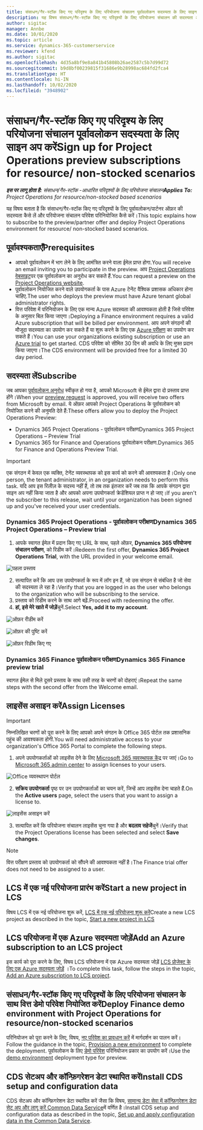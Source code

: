 ```yaml
---
title: संसाधन/गैर-स्टॉक किए गए परिदृश्य के लिए परियोजना संचालन पूर्वावलोकन सदस्यता के लिए साइन अप करें
description: यह विषय संसाधन/गैर-स्टॉक किए गए परिदृश्यों के लिए परियोजना संचालन की सदस्यता और परिनियोजित कैसे करना है, की जानकारी देता है।
author: sigitac
manager: Annbe
ms.date: 10/01/2020
ms.topic: article
ms.service: dynamics-365-customerservice
ms.reviewer: kfend
ms.author: sigitac
ms.openlocfilehash: 4d35a8bf9e8a841b45808b26ae2587c5b7d99d72
ms.sourcegitcommit: b9d8bf00239815f31686e9b28998ac684fd2fca4
ms.translationtype: HT
ms.contentlocale: hi-IN
ms.lasthandoff: 10/02/2020
ms.locfileid: "3948902"
---
```

# <a name="sign-up-for-project-operations-preview-subscriptions-for-resource-non-stocked-scenarios"></a><span data-ttu-id="d1cb3-103">संसाधन/गैर-स्टॉक किए गए परिदृश्य के लिए परियोजना संचालन पूर्वावलोकन सदस्यता के लिए साइन अप करें</span><span class="sxs-lookup"><span data-stu-id="d1cb3-103">Sign up for Project Operations preview subscriptions for resource/ non-stocked scenarios</span></span>

<span data-ttu-id="d1cb3-104">_**इस पर लागू होता है:** संसाधन/गैर-स्टॉक -आधारित परिदृश्यों के लिए परियोजना संचालन_</span><span class="sxs-lookup"><span data-stu-id="d1cb3-104">_**Applies To:** Project Operations for resource/non-stocked based scenarios_</span></span>

<span data-ttu-id="d1cb3-105">यह विषय बताता है कि संसाधन/गैर-स्टॉक किए गए परिदृश्यों के लिए पूर्वावलोकन/पार्टनर ऑफ़र की सदस्यता कैसे लें और परियोजना संचालन परिवेश परिनियोजित कैसे करें।</span><span class="sxs-lookup"><span data-stu-id="d1cb3-105">This topic explains how to subscribe to the preview/partner offer and deploy Project Operations environment for resource/ non-stocked based scenarios.</span></span>

## <a name="prerequisites"></a><span data-ttu-id="d1cb3-106">पूर्वावश्यकताएँ</span><span class="sxs-lookup"><span data-stu-id="d1cb3-106">Prerequisites</span></span>

- <span data-ttu-id="d1cb3-107">आपको पूर्वावलोकन में भाग लेने के लिए आमंत्रित करने वाला ईमेल प्राप्त होगा.</span><span class="sxs-lookup"><span data-stu-id="d1cb3-107">You will receive an email inviting you to participate in the preview.</span></span> <span data-ttu-id="d1cb3-108">आप [Project Operations वेबसाइट](https://dynamics.microsoft.com/en-us/project-operations/overview/)पर एक पूर्वावलोकन का अनुरोध कर सकते हैं.</span><span class="sxs-lookup"><span data-stu-id="d1cb3-108">You can request a preview on the [Project Operations website](https://dynamics.microsoft.com/en-us/project-operations/overview/).</span></span>
- <span data-ttu-id="d1cb3-109">पूर्वावलोकन नियोजित करने वाले उपयोगकर्ता के पास Azure टेनेंट वैश्विक प्रशासक अधिकार होना चाहिए.</span><span class="sxs-lookup"><span data-stu-id="d1cb3-109">The user who deploys the preview must have Azure tenant global administrator rights.</span></span>
- <span data-ttu-id="d1cb3-110">वित्त परिवेश में परिनियोजन के लिए एक मान्य Azure सदस्यता की आवश्यकता होती है जिसे परिवेश के अनुसार बिल किया जाएगा।</span><span class="sxs-lookup"><span data-stu-id="d1cb3-110">Deploying a Finance environment requires a valid Azure subscription that will be billed per environment.</span></span> <span data-ttu-id="d1cb3-111">आप अपने संगठनों की मौजूदा सदस्यता का उपयोग कर सकते हैं या शुरू करने के लिए एक [Azure परीक्षण](https://azure.microsoft.com/en-us/free/) का उपयोग कर सकते हैं।</span><span class="sxs-lookup"><span data-stu-id="d1cb3-111">You can use your organizations existing subscription or use an [Azure trial](https://azure.microsoft.com/en-us/free/) to get started.</span></span> <span data-ttu-id="d1cb3-112">CDS परिवेश को सीमित 30 दिन की अवधि के लिए मुफ्त प्रदान किया जाएगा।</span><span class="sxs-lookup"><span data-stu-id="d1cb3-112">The CDS environment will be provided free for a limited 30 day period.</span></span>

## <a name="subscribe"></a><span data-ttu-id="d1cb3-113">सदस्यता लें</span><span class="sxs-lookup"><span data-stu-id="d1cb3-113">Subscribe</span></span>

<span data-ttu-id="d1cb3-114">जब आपका [पूर्वावलोकन अनुरोध](https://forms.office.com/FormsPro/Pages/ResponsePage.aspx?id=v4j5cvGGr0GRqy180BHbR56j8lZs0FdAvwT75_WNFyxUMkRDV1NYQU5TNjE2VjhKOVBUNVg2R0s1NC4u) स्वीकृत हो गया है, आपको Microsoft से ईमेल द्वारा दो प्रस्ताव प्राप्त होंगे।</span><span class="sxs-lookup"><span data-stu-id="d1cb3-114">When your [preview request](https://forms.office.com/FormsPro/Pages/ResponsePage.aspx?id=v4j5cvGGr0GRqy180BHbR56j8lZs0FdAvwT75_WNFyxUMkRDV1NYQU5TNjE2VjhKOVBUNVg2R0s1NC4u) is approved, you will receive two offers from Microsoft by email.</span></span> <span data-ttu-id="d1cb3-115">ये ऑफ़र आपको Project Operations के पूर्वावलोकन को नियोजित करने की अनुमति देते हैं:</span><span class="sxs-lookup"><span data-stu-id="d1cb3-115">These offers allow you to deploy the Project Operations Preview:</span></span>

- <span data-ttu-id="d1cb3-116">Dynamics 365 Project Operations - पूर्वावलोकन परीक्षण</span><span class="sxs-lookup"><span data-stu-id="d1cb3-116">Dynamics 365 Project Operations – Preview Trial</span></span>
- <span data-ttu-id="d1cb3-117">Dynamics 365 for Finance and Operations पूर्वावलोकन परीक्षण.</span><span class="sxs-lookup"><span data-stu-id="d1cb3-117">Dynamics 365 for Finance and Operations Preview Trial.</span></span>

> [!IMPORTANT]
> <span data-ttu-id="d1cb3-118">एक संगठन में केवल एक व्यक्ति, टेनेंट व्यवस्थापक को इस कार्य को करने की आवश्यकता है।</span><span class="sxs-lookup"><span data-stu-id="d1cb3-118">Only one person, the tenant administrator, in an organization needs to perform this task.</span></span> <span data-ttu-id="d1cb3-119">यदि आप इस रिलीज़ के सदस्य नहीं हैं, तो तब तक इंतजार करें जब तक कि आपके संगठन द्वारा साइन अप नहीं किया जाता है और आपको अपना उपयोगकर्ता क्रेडेंशियल प्राप्त न हो जाए।</span><span class="sxs-lookup"><span data-stu-id="d1cb3-119">If you aren't the subscriber to this release, wait until your organization has been signed up and you've received your user credentials.</span></span>

### <a name="dynamics-365-project-operations--preview-trial"></a><span data-ttu-id="d1cb3-120">Dynamics 365 Project Operations - पूर्वावलोकन परीक्षण</span><span class="sxs-lookup"><span data-stu-id="d1cb3-120">Dynamics 365 Project Operations – Preview trial</span></span>

1. <span data-ttu-id="d1cb3-121">आपके स्वागत ईमेल में प्रदान किए गए URL के साथ, पहले ऑफ़र, **Dynamics 365 परियोजना संचालन परीक्षण**, को रिडीम करें।</span><span class="sxs-lookup"><span data-stu-id="d1cb3-121">Redeem the first offer, **Dynamics 365 Project Operations Trial**, with the URL provided in your welcome email.</span></span>

![पहला प्रस्ताव](./media/1FirstOffer.png)

2. <span data-ttu-id="d1cb3-123">सत्यापित करें कि आप उस उपयोगकर्ता के रूप में लॉग इन हैं, जो उस संगठन से संबंधित है जो सेवा की सदस्यता ले रहा है।</span><span class="sxs-lookup"><span data-stu-id="d1cb3-123">Verify that you are logged in as the user who belongs to the organization who will be subscribing to the service.</span></span>
3. <span data-ttu-id="d1cb3-124">प्रस्ताव को रिडीम करने के साथ आगे बढ़ें.</span><span class="sxs-lookup"><span data-stu-id="d1cb3-124">Proceed with redeeming the offer.</span></span> 
4. <span data-ttu-id="d1cb3-125">**हां, इसे मेरे खाते में जोड़ें**चुनें.</span><span class="sxs-lookup"><span data-stu-id="d1cb3-125">Select **Yes, add it to my account**.</span></span>

![ऑफ़र रीडीम करें](./media/2RedeemFirstOffer.png)

![ऑफ़र की पुष्टि करें](./media/3ConfirmFirstOffer.png)

![ऑफ़र रिडीम किए गए](./media/4OfferSuccessfulyRedeemed.png)

### <a name="dynamics-365-finance-preview-trial"></a><span data-ttu-id="d1cb3-129">Dynamics 365 Finance पूर्वावलोकन परीक्षण</span><span class="sxs-lookup"><span data-stu-id="d1cb3-129">Dynamics 365 Finance preview trial</span></span>

<span data-ttu-id="d1cb3-130">स्वागत ईमेल से मिले दूसरे प्रस्ताव के साथ उसी तरह के चरणों को दोहराएं।</span><span class="sxs-lookup"><span data-stu-id="d1cb3-130">Repeat the same steps with the second offer from the Welcome email.</span></span>

## <a name="assign-licenses"></a><span data-ttu-id="d1cb3-131">लाइसेंस असाइन करें</span><span class="sxs-lookup"><span data-stu-id="d1cb3-131">Assign Licenses</span></span>

> [!IMPORTANT]
> <span data-ttu-id="d1cb3-132">निम्नलिखित चरणों को पूरा करने के लिए आपको अपने संगठन के Office 365 पोर्टल तक प्रशासनिक पहुंच की आवश्यकता होगी.</span><span class="sxs-lookup"><span data-stu-id="d1cb3-132">You will need administrative access to your organization's Office 365 Portal to complete the following steps.</span></span>

1. <span data-ttu-id="d1cb3-133">अपने उपयोगकर्ताओं को लाइसेंस देने के लिए [Microsoft 365 व्यवस्थापक केंद्र](https://portal.office.com/) पर जाएं।</span><span class="sxs-lookup"><span data-stu-id="d1cb3-133">Go to [Microsoft 365 admin center](https://portal.office.com/) to assign licenses to your users.</span></span>

![Office व्यवस्थापन पोर्टल](./media/5OfficeAdminPortal.png)

2. <span data-ttu-id="d1cb3-135">**सक्रिय उपयोगकर्ता** पृष्ठ पर उन उपयोगकर्ताओं का चयन करें, जिन्हें आप लाइसेंस देना चाहते हैं.</span><span class="sxs-lookup"><span data-stu-id="d1cb3-135">On the **Active users** page, select the users that you want to assign a license to.</span></span>

![लाइसेंस असाइन करें](./media/6AssignLicenses.png)

3. <span data-ttu-id="d1cb3-137">सत्यापित करें कि परियोजना संचालन लाइसेंस चुना गया है और **बदलाव सहेजें**चुनें।</span><span class="sxs-lookup"><span data-stu-id="d1cb3-137">Verify that the Project Operations license has been selected and select **Save changes**.</span></span> 

> [!NOTE]
> <span data-ttu-id="d1cb3-138">वित्त परीक्षण प्रस्ताव को उपयोगकर्ता को सौंपने की आवश्यकता नहीं है।</span><span class="sxs-lookup"><span data-stu-id="d1cb3-138">The Finance trial offer does not need to be assigned to a user.</span></span>

## <a name="start-a-new-project-in-lcs"></a><span data-ttu-id="d1cb3-139">LCS में एक नई परियोजना प्रारंभ करें</span><span class="sxs-lookup"><span data-stu-id="d1cb3-139">Start a new project in LCS</span></span>

<span data-ttu-id="d1cb3-140">विषय LCS में एक नई परियोजना शुरू करें, [LCS में एक नई परियोजना शुरू करें](create-lcs-project.md)</span><span class="sxs-lookup"><span data-stu-id="d1cb3-140">Create a new LCS project as described in the topic, [Start a new project in LCS](create-lcs-project.md)</span></span>

## <a name="add-an-azure-subscription-to-an-lcs-project"></a><span data-ttu-id="d1cb3-141">LCS परियोजना में एक Azure सदस्यता जोड़ें</span><span class="sxs-lookup"><span data-stu-id="d1cb3-141">Add an Azure subscription to an LCS project</span></span>

<span data-ttu-id="d1cb3-142">इस कार्य को पूरा करने के लिए, विषय LCS परियोजना में एक Azure सदस्यता जोड़ें [LCS प्रोजेक्ट के लिए एक Azure सदस्यता जोड़ें](resource-add-azure-subscription-lcs-project.md) ।</span><span class="sxs-lookup"><span data-stu-id="d1cb3-142">To complete this task, follow the steps in the topic, [Add an Azure subscription to LCS project](resource-add-azure-subscription-lcs-project.md).</span></span>

## <a name="deploy-finance-demo-environment-with-project-operations-for-resourcenon-stocked-scenarios"></a><span data-ttu-id="d1cb3-143">संसाधन/गैर-स्टॉक किए गए परिदृश्यों के लिए परियोजना संचालन के साथ वित्त डेमो परिवेश नियोजित करें</span><span class="sxs-lookup"><span data-stu-id="d1cb3-143">Deploy Finance demo environment with Project Operations for resource/non-stocked scenarios</span></span>

<span data-ttu-id="d1cb3-144">परिनियोजन को पूरा करने के लिए, विषय, [नए परिवेश का प्रावधान करें](resource-provision-new-environment.md) में मार्गदर्शन का पालन करें।</span><span class="sxs-lookup"><span data-stu-id="d1cb3-144">Follow the guidance in the topic, [Provision a new environment](resource-provision-new-environment.md) to complete the deployment.</span></span> <span data-ttu-id="d1cb3-145">पूर्वावलोकन के लिए [डेमो परिवेश](https://docs.microsoft.com/dynamics365/fin-ops-core/dev-itpro/deployment/deploy-demo-environment) परिनियोजन प्रकार का उपयोग करें।</span><span class="sxs-lookup"><span data-stu-id="d1cb3-145">Use the [demo environment](https://docs.microsoft.com/dynamics365/fin-ops-core/dev-itpro/deployment/deploy-demo-environment) deployment type for preview.</span></span>

## <a name="install-cds-setup-and-configuration-data"></a><span data-ttu-id="d1cb3-146">CDS सेटअप और कॉन्फ़िगरेशन डेटा स्थापित करें</span><span class="sxs-lookup"><span data-stu-id="d1cb3-146">Install CDS setup and configuration data</span></span>

<span data-ttu-id="d1cb3-147">CDS सेटअप और कॉन्फ़िगरेशन डेटा स्थापित करें जैसा कि विषय, [सामान्य डेटा सेवा में कॉन्फ़िगरेशन डेटा सेट अप और लागू करें Common Data Service](resource-apply-pro-setup-config-data.md)में वर्णित है।</span><span class="sxs-lookup"><span data-stu-id="d1cb3-147">Install CDS setup and configuration data as described in the topic, [Set up and apply configuration data in the Common Data Service](resource-apply-pro-setup-config-data.md).</span></span>


